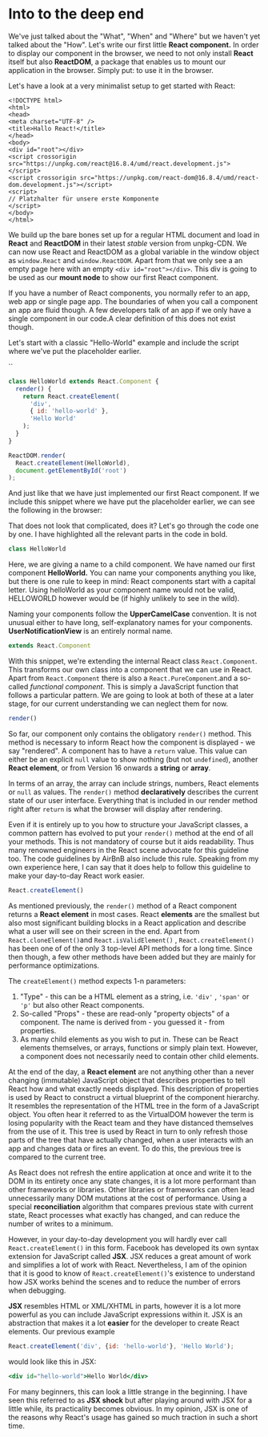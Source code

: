 # Into to the deep end

We've just talked about the "What", "When" and "Where" but we haven't yet talked about the "How". Let's write our first little **React component.** In order to display our component in the browser, we need to not only install **React** itself but also **ReactDOM**, a package that enables us to mount our application in the browser. Simply put: to use it in the browser. 

Let's have a look at a very minimalist setup to get started with React:

```markup
<!DOCTYPE html>
<html>
<head>
<meta charset="UTF-8" />
<title>Hallo React!</title>
</head>
<body>
<div id="root"></div>
<script crossorigin src="https://unpkg.com/react@16.8.4/umd/react.development.js"></script>
<script crossorigin src="https://unpkg.com/react-dom@16.8.4/umd/react-dom.development.js"></script>
<script>
// Platzhalter für unsere erste Komponente
</script>
</body>
</html>
```

We build up the bare bones set up for a regular HTML document and load in **React** and **ReactDOM** in their latest _stable_ version from unpkg-CDN. We can now use React and ReactDOM as a global variable in the window object as `window.React` and `window.ReactDOM`. Apart from that we only see a an empty page here with an empty `<div id="root"></div>`. This div is going to be used as our **mount node** to show our first React component. 

If you have a number of React components, you normally refer to an app, web app or single page app. The boundaries of when you call a component an app are fluid though. A few developers talk of an app if we only have a single component in our code.A clear definition of this does not exist though.

Let's start with a classic "Hello-World" example and include the script where we've put the placeholder earlier.

\`\`

```javascript
class HelloWorld extends React.Component {
  render() {
    return React.createElement(
      'div', 
      { id: 'hello-world' }, 
      'Hello World'
    );
  }
}

ReactDOM.render(
  React.createElement(HelloWorld), 
  document.getElementById('root')
);
```

And just like that we have just implemented our first React component. If we include this snippet where we have put the placeholder earlier, we can see the following in the browser:



That does not look that complicated, does it? Let's go through the code one by one. I have highlighted all the relevant parts in the code in bold.

```jsx
class HelloWorld 
```

Here, we are giving a name to a child component. We have named our first component **HelloWorld.** You can name your components anything you like, but there is one rule to keep in mind: React components start with a capital letter. Using helloWorld as your component name would not be valid, HELLOWORLD however would be \(if highly unlikely to see in the wild\). 

Naming your components follow the **UpperCamelCase** convention. It is not unusual either to have long, self-explanatory names for your components. **UserNotificationView** is an entirely normal name.

```jsx
extends React.Component
```

With this snippet, we're extending the internal React class `React.Component`. This transforms our own class into a component that we can use in React. Apart from `React.Component` there is also a `React.PureComponent`.and a so-called _functional component_. This is simply a JavaScript function that follows a particular pattern. We are going to look at both of these at a later stage, for our current understanding we can neglect them for now.   

```jsx
render()
```

So far, our component only contains the obligatory `render()` method. This method is necessary to inform React how the component is displayed - we say "rendered". A component has to have a `return` value. This value can either be an explicit `null` value to show nothing \(but not `undefined`\), another **React element**, or from Version 16 onwards a **string** or **array**. 

In terms of an array, the array can include strings, numbers, React elements or `null` as values. The `render()` method **declaratively** describes the current state of our user interface. Everything that is included in our render method right after `return` is what the browser will display after rendering. 

Even if it is entirely up to you how to structure your JavaScript classes, a common pattern has evolved to put your `render()` method at the end of all your methods. This is not mandatory of course but it aids readability. Thus many renowned engineers in the React scene advocate for this guideline too. The code guidelines by AirBnB also include this rule. Speaking from my own experience here, I can say that it does help to follow this guideline to make your day-to-day React work easier.







```jsx
React.createElement()
```

As mentioned previously, the `render()` method of a React component returns a **React element**  in most cases. React **elements** are the smallest but also most significant building blocks in a React application and describe what a user will see on their screen in the end. Apart from `React.cloneElement()`and `React.isValidElement()` , `React.createElement()` has been one of of the only 3 top-level API methods for a long time. Since then though, a few other methods have been added but they are mainly for performance optimizations. 

The `createElement()` method expects 1-n parameters:

1. "Type" - this can be a HTML element as a string, i.e. `'div'` , `'span'` or `'p'` but also other React components.
2. So-called "Props" - these are read-only "property objects" of a component.  The name is derived from - you guessed it - from properties. 
3. As many child elements as you wish to put in. These can be React elements themselves, or arrays, functions or simply plain text. However, a component does not necessarily need to contain other child elements.

At the end of the day, a **React element** are not anything other than a never changing \(immutable\) JavaScript object that describes properties to tell React how and what exactly needs displayed. This description of properties is used by React to construct a virtual blueprint of the component hierarchy. It resembles the representation of the HTML tree in the form of a JavaScript object. You often hear it referred to as the VirtualDOM however the term is losing popularity with the React team and they have distanced themselves from the use of it. This tree is used by React in  turn to only refresh those parts of the tree that have actually changed, when a user interacts with an app and changes data or fires an event. To do this, the previous tree is compared to the current tree.

As React does not refresh the entire application at once and write it to the DOM in its entirety once any state changes, it is a lot more performant than other frameworks or libraries. Other libraries or frameworks can often lead unnecessarily many DOM mutations at the cost of performance. Using a special **reconciliation** algorithm that compares previous state with current state, React processes what exactly has changed, and can reduce the number of writes to a minimum.

However, in your day-to-day development you will hardly ever call `React.createElement()` in this form. Facebook has developed its own syntax extension for JavaScript called **JSX**. JSX reduces a great amount of work and simplifies a lot of work with React. Nevertheless, I am of the opinion that it is good to know of `React.createElement()`'s existence to understand how JSX works behind the scenes and to reduce the number of errors when debugging.

**JSX** resembles HTML or XML/XHTML in parts, however it is a lot more powerful as you can include JavaScript expressions within it. JSX is an abstraction that makes it a lot **easier** for the developer to create React elements. Our previous example

```jsx
React.createElement('div', {id: 'hello-world'}, 'Hello World');
```

would look like this in JSX:

```jsx
<div id="hello-world">Hello World</div>
```

For many beginners, this can look a little strange in the beginning. I have seen this referred to as **JSX shock** but after playing around with JSX for a little while, its practicality becomes obvious. In my opinion, JSX is one of the reasons why React's usage has gained so much traction in such a short time.

